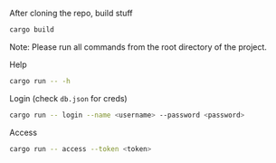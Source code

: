 After cloning the repo, build stuff

```sh
cargo build
```

Note: Please run all commands from the root directory of the project.

Help

```sh
cargo run -- -h
```

Login (check `db.json` for creds)

```sh
cargo run -- login --name <username> --password <password>
```

Access

```sh
cargo run -- access --token <token>
```

